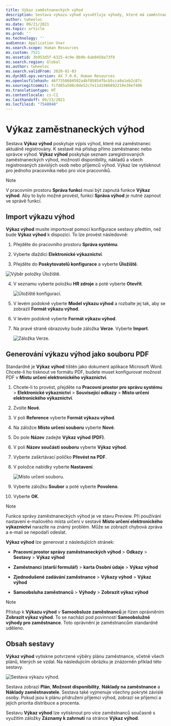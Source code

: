 ```yaml
---
title: Výkaz zaměstnaneckých výhod
description: Sestava výkazu výhod vysvětluje výhody, které má zaměstnanec aktuálně registrovány.
author: twheeloc
ms.date: 09/21/2021
ms.topic: article
ms.prod: ''
ms.technology: ''
audience: Application User
ms.search.scope: Human Resources
ms.custom: 7521
ms.assetid: 3b953d5f-6325-4c9e-8b9b-6ab0458a73f8
ms.search.region: Global
ms.author: twheeloc
ms.search.validFrom: 2020-02-03
ms.dyn365.ops.version: AX 7.0.0, Human Resources
ms.openlocfilehash: 46f7358684502a4bf05854fbcb5cca9a1eb2c87c
ms.sourcegitcommit: fcfd85a508c0de52cfe11d1986892219e39ef406
ms.translationtype: HT
ms.contentlocale: cs-CZ
ms.lasthandoff: 09/23/2021
ms.locfileid: "7548048"
---
```

# <a name="benefit-statement"></a>Výkaz zaměstnaneckých výhod

Sestava **Výkaz výhod** poskytuje výpis výhod, které má zaměstnanec aktuálně registrovány. K sestavě má přístup přímo zaměstnanec nebo správce výhod. **Výkaz výhod** poskytuje seznam zaregistrovaných zaměstnaneckých výhod, možností disponibility, nákladů a všech registrovaných závislých osob nebo příjemců výhod. Výkaz lze vytisknout pro jednoho pracovníka nebo pro více pracovníků.

> [!NOTE]
V pracovním prostoru **Správa funkcí** musí být zapnutá funkce **Výkaz výhod**. Aby to bylo možné provést, funkci **Správa výhod** je nutné zapnout ve správě funkcí. 


## <a name="importing-the-benefit-statement"></a>Import výkazu výhod 

**Výkaz výhod** musíte importovat pomocí konfigurace sestavy předtím, než bude **Výkaz výhod** k dispozici. To lze provést následovně:

1.  Přejděte do pracovního prostoru **Správa systému**.

2.  Vyberte dlaždici **Elektronické výkaznictví**.

3.  Přejděte do **Poskytovatelů konfigurace** a vyberte **Úložiště**.

  ![Výběr položky Úložiště.](https://user-images.githubusercontent.com/26801678/134203290-7faf7245-ed08-44e9-95a1-a7ba278c42c6.png)

4.  V seznamu vyberte položku **HR zdroje** a poté vyberte **Otevřít**.

    ![Úložiště konfigurací.](https://user-images.githubusercontent.com/26801678/134203619-b3fd087d-1fe9-45ef-a588-1afedfe38dfd.png)

5.  V levém podokně vyberte **Model výkazu výhod** a rozbalte jej tak, aby se zobrazil **Formát výkazu výhod**.

6.  V levém podokně vyberte **Formát výkazu výhod**.

7.  Na pravé straně obrazovky bude záložka **Verze**. Vyberte **Import**.

    ![Záložka Verze.](https://user-images.githubusercontent.com/26801678/134203763-f12ef549-e326-400d-ac69-b25fc94af47b.png)

## <a name="generate-the-benefit-statement-as-a-pdf-file"></a>Generování výkazu výhod jako souboru PDF

Standardně je **Výkaz výhod** tištěn jako dokument aplikace Microsoft Word. Chcete-li ho tisknout ve formátu PDF, budete muset konfigurovat možnost PDF v **Místu určení elektronického výkaznictví**. 

1. Chcete-li to provést, přejděte na **Pracovní prostor pro správu systému** > **Elektronické výkaznictví** > **Související odkazy** > **Místo určení elektronického výkaznictví**.

1.  Zvolte **Nové**.

2.  V poli **Reference** vyberte **Formát výkazu výhod**.

3.  Na záložce **Místo určení souboru** vyberte **Nové**.

4.  Do pole **Název** zadejte **Výkaz výhod (PDF)**.

5.  V poli **Název součásti souboru** vyberte **Výkaz výhod**.

6.  Vyberte zaškrtávací políčko **Převést na PDF**.

7.  V položce nabídky vyberte **Nastavení**. 

    ![Místo určení souboru.](https://user-images.githubusercontent.com/26801678/134203881-a3f1ebc3-d816-485d-a53b-026cc29cae64.png)

8.  Vyberte záložku **Soubor** a poté vyberte **Povoleno**.

9.  Vyberte **OK**.
   
> [!NOTE]
> Funkce správy zaměstnaneckých výhod je ve stavu Preview. Při používání nastavení e-mailového místa určení v sestavě **Místo určení elektronického výkaznictví** narazíte na známý problém. Může se zobrazit chybová zpráva a e-mail se nepodaří odeslat.

**Výkaz výhod** lze generovat z následujících stránek:

-   **Pracovní prostor správy zaměstnaneckých výhod** > **Odkazy** > **Sestavy** > **Výkaz výhod**

-   **Zaměstnanci (starší formulář)** > **karta Osobní údaje** > **Výkaz výhod**

-   **Zjednodušené zadávání zaměstnance** > **Výkazy výhod** > **Výkaz výhod**

-   **Samoobsluha zaměstnanců** > **Výhody** > **Zobrazit výkaz výhod**

> [!NOTE]
>  Přístup k **Výkazu výhod** v **Samoobsluze zaměstnanců** je řízen oprávněním **Zobrazit výkaz výhod**. To se nachází pod povinností **Samoobslužné výhody pro zaměstnance**. Toto oprávnění je zaměstnancům standardně uděleno.

## <a name="report-contents"></a>Obsah sestavy

**Výkaz výhod** vytiskne potvrzené výběry plánu zaměstnance, včetně všech plánů, kterých se vzdal. Na následujícím obrázku je znázorněn příklad této sestavy. 

![Sestava výkazu výhod.](https://user-images.githubusercontent.com/26801678/134204058-61baa318-fede-4795-a256-acdf3217f9f9.png)

Sestava zobrazí **Plán**, **Možnost disponibility**, **Náklady na zaměstnance** a **Náklady zaměstnavatele**. Sestava také vyjmenuje všechny pokryté závislé osoby. Pokud jsou k plánu přidružení příjemci výhod, zobrazí se příjemci a jejich priorita distribuce a procenta.

Sestavu **Výkaz výhod** lze vytisknout pro více zaměstnanců současně s využitím záložky **Záznamy k zahrnutí** na stránce **Výkaz výhod**.
